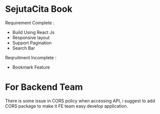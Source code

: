 # SejutaCita Book

Requirement Complete :
- Build Using React Js
- Responsive layout
- Support Pagination
- Search Bar

Reqruitment Incomplete : 
- Bookmark Feature

# For Backend Team
There is some issue in CORS policy when accessing API, i suggest to add CORS package to make it FE team easy develop application.
